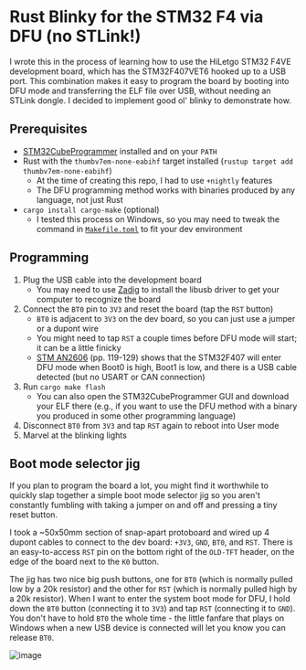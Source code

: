 # Rust Blinky for the STM32 F4 via DFU (no STLink!)
I wrote this in the process of learning how to use the HiLetgo STM32 F4VE
development board, which has the STM32F407VET6 hooked up to a USB port. This
combination makes it easy to program the board by booting into DFU mode and
transferring the ELF file over USB, without needing an STLink dongle. I 
decided to implement good ol' blinky to demonstrate how.

## Prerequisites
- [STM32CubeProgrammer](https://www.st.com/en/development-tools/stm32cubeprog.html)
installed and on your `PATH`
- Rust with the `thumbv7em-none-eabihf` target installed (`rustup target add thumbv7em-none-eabihf`)
  - At the time of creating this repo, I had to use `+nightly` features
  - The DFU programming method works with binaries produced by any language, not just
  Rust
- `cargo install cargo-make` (optional)
  - I tested this process on Windows, so you may need to tweak the command in 
  [`Makefile.toml`](./Makefile.toml) to fit your dev environment


## Programming
1. Plug the USB cable into the development board
   - You may need to use [Zadig](https://zadig.akeo.ie/) to install the 
     libusb driver to get your computer to recognize the board
3. Connect the `BT0` pin to `3V3` and reset the board (tap the `RST`
   button)
   - `BT0` is adjacent to `3V3` on the dev board, so you can just use a 
     jumper or a dupont wire
   - You might need to tap `RST` a couple times before DFU mode will start; it can
     be a little finicky
   - [STM AN2606](https://www.st.com/resource/en/application_note/cd00167594-stm32-microcontroller-system-memory-boot-mode-stmicroelectronics.pdf)
     (pp. 119-129) shows that the STM32F407 will enter DFU mode when Boot0
     is high, Boot1 is low, and there is a USB cable detected (but no USART or
     CAN connection)
3. Run `cargo make flash`
   - You can also open the STM32CubeProgrammer GUI and download your ELF there
   (e.g., if you want to use the DFU method with a binary you produced in some
   other programming language)
5. Disconnect `BT0` from `3V3` and tap `RST` again to reboot into User mode
6. Marvel at the blinking lights

## Boot mode selector jig
If you plan to program the board a lot, you might find it worthwhile to
quickly slap together a simple boot mode selector jig so you aren't constantly
fumbling with taking a jumper on and off and pressing a tiny reset button.

I took a ~50x50mm section of snap-apart protoboard and wired up 4 dupont cables 
to connect to the dev board: `+3V3`, `GND`, `BT0`, and `RST`. There is an 
easy-to-access `RST` pin on the bottom right of the `OLD-TFT` header, on the edge
of the board next to the `K0` button. 

The jig has two nice big push buttons, one for `BT0` (which is normally pulled
low by a 20k resistor) and the other for `RST` (which is normally pulled high by 
a 20k resistor). When I want to enter the system boot mode for DFU, I hold down
the `BT0` button (connecting it to `3V3`) and tap `RST` (connecting it to `GND`).
You don't have to hold `BT0` the whole time - the little fanfare that plays on
Windows when a new USB device is connected will let you know you can release `BT0`.

![image](https://user-images.githubusercontent.com/89292/141735295-442d5c44-02bf-4f22-a772-0e768db576b5.png)

